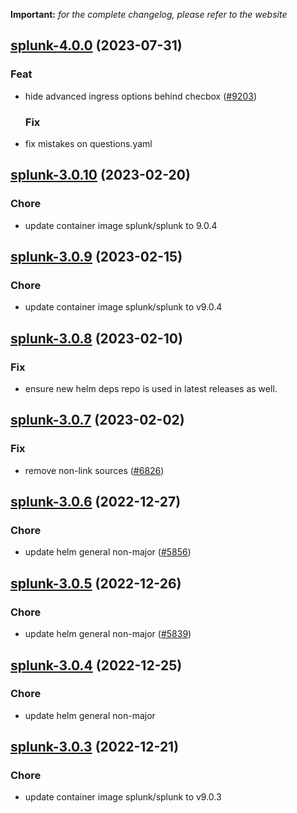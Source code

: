 **Important:**
*for the complete changelog, please refer to the website*














## [splunk-4.0.0](https://github.com/truecharts/charts/compare/splunk-3.0.10...splunk-4.0.0) (2023-07-31)

### Feat

- hide advanced ingress options behind checbox ([#9203](https://github.com/truecharts/charts/issues/9203))
  
  ### Fix

- fix mistakes on questions.yaml
  
  


## [splunk-3.0.10](https://github.com/truecharts/charts/compare/splunk-3.0.9...splunk-3.0.10) (2023-02-20)

### Chore

- update container image splunk/splunk to 9.0.4
  
  


## [splunk-3.0.9](https://github.com/truecharts/charts/compare/splunk-3.0.8...splunk-3.0.9) (2023-02-15)

### Chore

- update container image splunk/splunk to v9.0.4
  
  


## [splunk-3.0.8](https://github.com/truecharts/charts/compare/splunk-3.0.7...splunk-3.0.8) (2023-02-10)

### Fix

- ensure new helm deps repo is used in latest releases as well.
  
  


## [splunk-3.0.7](https://github.com/truecharts/charts/compare/splunk-3.0.6...splunk-3.0.7) (2023-02-02)

### Fix

- remove non-link sources ([#6826](https://github.com/truecharts/charts/issues/6826))
  
  


## [splunk-3.0.6](https://github.com/truecharts/charts/compare/splunk-3.0.5...splunk-3.0.6) (2022-12-27)

### Chore

- update helm general non-major ([#5856](https://github.com/truecharts/charts/issues/5856))
  
  


## [splunk-3.0.5](https://github.com/truecharts/charts/compare/splunk-3.0.4...splunk-3.0.5) (2022-12-26)

### Chore

- update helm general non-major ([#5839](https://github.com/truecharts/charts/issues/5839))
  
  


## [splunk-3.0.4](https://github.com/truecharts/charts/compare/splunk-3.0.3...splunk-3.0.4) (2022-12-25)

### Chore

- update helm general non-major
  
  


## [splunk-3.0.3](https://github.com/truecharts/charts/compare/splunk-3.0.2...splunk-3.0.3) (2022-12-21)

### Chore

- update container image splunk/splunk to v9.0.3
  
  
